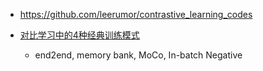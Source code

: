 

- https://github.com/leerumor/contrastive_learning_codes

- [对比学习中的4种经典训练模式](https://mp.weixin.qq.com/s/rq-1m483bbG1xW88mw7CUA)
  - end2end, memory bank, MoCo, In-batch Negative



